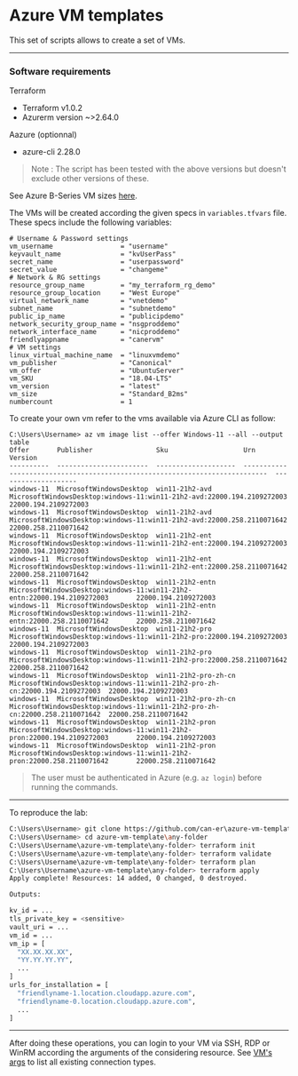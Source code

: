 
# Azure VM templates

This set of scripts allows to create a set of VMs.

----------------------------------------------
### Software requirements

Terraform
- Terraform v1.0.2
- Azurerm version ~>2.64.0

Aazure (optionnal)
- azure-cli 2.28.0 


> Note : The script has been tested with the above versions but doesn't exclude other versions of these.

See Azure B-Series VM sizes [here](https://azure.microsoft.com/en-us/blog/introducing-b-series-our-new-burstable-vm-size/).

The VMs will be created according the given specs in ```variables.tfvars``` file. These specs include the following variables:
```
# Username & Password settings
vm_username                 = "username"
keyvault_name               = "kvUserPass"
secret_name                 = "userpassword"
secret_value                = "changeme"
# Network & RG settings
resource_group_name         = "my_terraform_rg_demo"
resource_group_location     = "West Europe"
virtual_network_name        = "vnetdemo"
subnet_name                 = "subnetdemo"
public_ip_name              = "publicipdemo"
network_security_group_name = "nsgproddemo"
network_interface_name      = "nicproddemo"
friendlyappname             = "canervm"
# VM settings
linux_virtual_machine_name  = "linuxvmdemo"
vm_publisher                = "Canonical"
vm_offer                    = "UbuntuServer"
vm_SKU                      = "18.04-LTS"
vm_version                  = "latest"
vm_size                     = "Standard_B2ms"
numbercount                 = 1

```
To create your own vm refer to the vms available via Azure CLI as follow:
```
C:\Users\Username> az vm image list --offer Windows-11 --all --output table
Offer       Publisher                Sku                   Urn                                                                           Version
----------  -----------------------  --------------------  ----------------------------------------------------------------------------  --------------------
windows-11  MicrosoftWindowsDesktop  win11-21h2-avd        MicrosoftWindowsDesktop:windows-11:win11-21h2-avd:22000.194.2109272003        22000.194.2109272003
windows-11  MicrosoftWindowsDesktop  win11-21h2-avd        MicrosoftWindowsDesktop:windows-11:win11-21h2-avd:22000.258.2110071642        22000.258.2110071642
windows-11  MicrosoftWindowsDesktop  win11-21h2-ent        MicrosoftWindowsDesktop:windows-11:win11-21h2-ent:22000.194.2109272003        22000.194.2109272003
windows-11  MicrosoftWindowsDesktop  win11-21h2-ent        MicrosoftWindowsDesktop:windows-11:win11-21h2-ent:22000.258.2110071642        22000.258.2110071642
windows-11  MicrosoftWindowsDesktop  win11-21h2-entn       MicrosoftWindowsDesktop:windows-11:win11-21h2-entn:22000.194.2109272003       22000.194.2109272003
windows-11  MicrosoftWindowsDesktop  win11-21h2-entn       MicrosoftWindowsDesktop:windows-11:win11-21h2-entn:22000.258.2110071642       22000.258.2110071642
windows-11  MicrosoftWindowsDesktop  win11-21h2-pro        MicrosoftWindowsDesktop:windows-11:win11-21h2-pro:22000.194.2109272003        22000.194.2109272003
windows-11  MicrosoftWindowsDesktop  win11-21h2-pro        MicrosoftWindowsDesktop:windows-11:win11-21h2-pro:22000.258.2110071642        22000.258.2110071642
windows-11  MicrosoftWindowsDesktop  win11-21h2-pro-zh-cn  MicrosoftWindowsDesktop:windows-11:win11-21h2-pro-zh-cn:22000.194.2109272003  22000.194.2109272003
windows-11  MicrosoftWindowsDesktop  win11-21h2-pro-zh-cn  MicrosoftWindowsDesktop:windows-11:win11-21h2-pro-zh-cn:22000.258.2110071642  22000.258.2110071642
windows-11  MicrosoftWindowsDesktop  win11-21h2-pron       MicrosoftWindowsDesktop:windows-11:win11-21h2-pron:22000.194.2109272003       22000.194.2109272003
windows-11  MicrosoftWindowsDesktop  win11-21h2-pron       MicrosoftWindowsDesktop:windows-11:win11-21h2-pron:22000.258.2110071642       22000.258.2110071642
```
> The user must be authenticated in Azure (e.g. ```az login```) before running the commands.
<!--
See Azure B-Series VM sizes [here](https://azure.microsoft.com/en-us/blog/introducing-b-series-our-new-burstable-vm-size/).
-->
----------------------------------------------
To reproduce the lab:

```sh
C:\Users\Username> git clone https://github.com/can-er\azure-vm-template
C:\Users\Username> cd azure-vm-template\any-folder
C:\Users\Username\azure-vm-template\any-folder> terraform init
C:\Users\Username\azure-vm-template\any-folder> terraform validate
C:\Users\Username\azure-vm-template\any-folder> terraform plan
C:\Users\Username\azure-vm-template\any-folder> terraform apply
Apply complete! Resources: 14 added, 0 changed, 0 destroyed.

Outputs:

kv_id = ...
tls_private_key = <sensitive>
vault_uri = ...
vm_id = ...
vm_ip = [
  "XX.XX.XX.XX",
  "YY.YY.YY.YY",
  ...
]
urls_for_installation = [
  "friendlyname-1.location.cloudapp.azure.com",
  "friendlyname-0.location.cloudapp.azure.com",
  ...
]
```
----------------------------------------------
After doing these operations, you can login to your VM via SSH, RDP or WinRM according the arguments of the considering resource. See [VM's args](https://registry.terraform.io/providers/hashicorp/azurerm/latest/docs/resources/virtual_machine#argument-reference) to list all existing connection types. 

<!--
### Possible issues :
* [Daemon not running](https://community.znuny.org/viewtopic.php?t=33255)
* [ICMP configuration](https://doc.otrs.com/doc/manual/admin/8.0/en/content/communication-notifications/postmaster-mail-accounts.html#manage-mail-accounts)
* [SMTP configuration](https://doc.otrs.com/doc/manual/admin/6.0/en/html/email-settings.html)
* [Queues management](https://doc.otrs.com/doc/manual/admin/8.0/en/content/ticket-settings/queues.html)
-->
<!--![alt text](http://51.38.34.56/az_vm.PNG) -->
